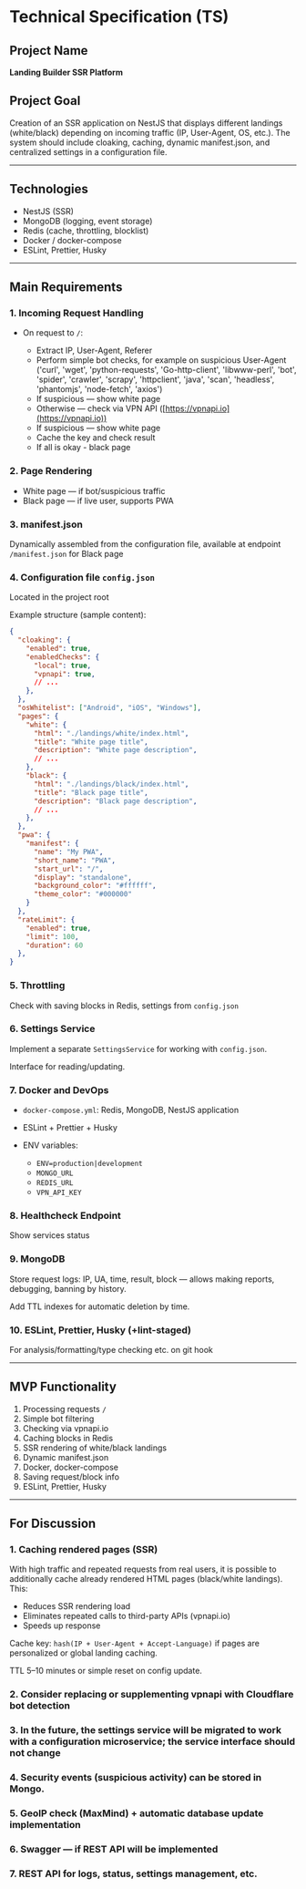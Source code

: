 
# Technical Specification (TS)

## Project Name

**Landing Builder SSR Platform**

## Project Goal

Creation of an SSR application on NestJS that displays different landings (white/black) depending on incoming traffic (IP, User-Agent, OS, etc.). The system should include cloaking, caching, dynamic manifest.json, and centralized settings in a configuration file.

---

## Technologies

* NestJS (SSR)
* MongoDB (logging, event storage)
* Redis (cache, throttling, blocklist)
* Docker / docker-compose
* ESLint, Prettier, Husky

---

## Main Requirements

### 1. Incoming Request Handling

* On request to `/`:

    * Extract IP, User-Agent, Referer
    * Perform simple bot checks, for example on suspicious User-Agent ('curl', 'wget', 'python-requests', 'Go-http-client', 'libwww-perl',
      'bot', 'spider', 'crawler', 'scrapy', 'httpclient', 'java', 'scan',
      'headless', 'phantomjs', 'node-fetch', 'axios')
    * If suspicious — show white page
    * Otherwise — check via VPN API ([https://vpnapi.io](https://vpnapi.io))
    * If suspicious — show white page
    * Cache the key and check result
    * If all is okay - black page

### 2. Page Rendering

* White page — if bot/suspicious traffic
* Black page — if live user, supports PWA

### 3. manifest.json

Dynamically assembled from the configuration file, available at endpoint `/manifest.json` for Black page

### 4. Configuration file `config.json`

Located in the project root

Example structure (sample content):

```json
{
  "cloaking": {
    "enabled": true,
    "enabledChecks": {
      "local": true,
      "vpnapi": true,
      // ...
    },
  },
  "osWhitelist": ["Android", "iOS", "Windows"],
  "pages": {
    "white": {
      "html": "./landings/white/index.html",
      "title": "White page title",
      "description": "White page description",
      // ...
    },
    "black": {
      "html": "./landings/black/index.html",
      "title": "Black page title",
      "description": "Black page description",
      // ...
    },
  },
  "pwa": {
    "manifest": {
      "name": "My PWA",
      "short_name": "PWA",
      "start_url": "/",
      "display": "standalone",
      "background_color": "#ffffff",
      "theme_color": "#000000"
    }
  },
  "rateLimit": {
    "enabled": true,
    "limit": 100,
    "duration": 60
  },
}
```

### 5. Throttling

Check with saving blocks in Redis, settings from `config.json`

### 6. Settings Service

Implement a separate `SettingsService` for working with `config.json`.

Interface for reading/updating.

### 7. Docker and DevOps

* `docker-compose.yml`: Redis, MongoDB, NestJS application
* ESLint + Prettier + Husky
* ENV variables:

    * `ENV=production|development`
    * `MONGO_URL`
    * `REDIS_URL`
    * `VPN_API_KEY`

### 8. Healthcheck Endpoint

Show services status

### 9. MongoDB

Store request logs: IP, UA, time, result, block — allows making reports, debugging, banning by history.

Add TTL indexes for automatic deletion by time.

### 10. ESLint, Prettier, Husky (+lint-staged)

For analysis/formatting/type checking etc. on git hook

---

## MVP Functionality

1. Processing requests `/`
2. Simple bot filtering
3. Checking via vpnapi.io
4. Caching blocks in Redis
5. SSR rendering of white/black landings
6. Dynamic manifest.json
7. Docker, docker-compose
8. Saving request/block info
9. ESLint, Prettier, Husky

---

## For Discussion

### 1. Caching rendered pages (SSR)

With high traffic and repeated requests from real users, it is possible to additionally cache already rendered HTML pages (black/white landings). This:

* Reduces SSR rendering load
* Eliminates repeated calls to third-party APIs (vpnapi.io)
* Speeds up response

Cache key: `hash(IP + User-Agent + Accept-Language)` if pages are personalized or global landing caching.

TTL 5–10 minutes or simple reset on config update.

### 2. Consider replacing or supplementing vpnapi with Cloudflare bot detection

### 3. In the future, the settings service will be migrated to work with a configuration microservice; the service interface should not change

### 4. Security events (suspicious activity) can be stored in Mongo.

### 5. GeoIP check (MaxMind) + automatic database update implementation

### 6. Swagger — if REST API will be implemented

### 7. REST API for logs, status, settings management, etc.
